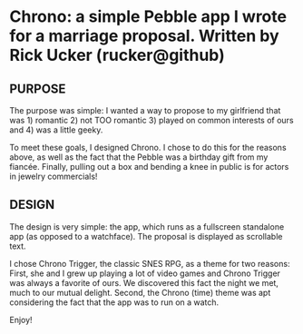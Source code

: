 Chrono: a simple Pebble app I wrote for a marriage proposal.
Written by Rick Ucker (rucker@github)
=================
PURPOSE
-----------------
The purpose was simple: I wanted a way to propose to my girlfriend that was 1) romantic 2) not TOO romantic 3) played on common interests of ours and 4) was a little geeky. 

To meet these goals, I designed Chrono. I chose to do this for the reasons above, as well as the fact that the Pebble was a birthday gift from my fiancée. Finally, pulling out a box and bending a knee in public is for actors in jewelry commercials!

DESIGN
-----------------
The design is very simple: the app, which runs as a fullscreen standalone app (as opposed to a watchface). The proposal is displayed as scrollable text.

I chose Chrono Trigger, the classic SNES RPG, as a theme for two reasons: First, she and I grew up playing a lot of video games and Chrono Trigger was always a favorite of ours. We discovered this fact the night we met, much to our mutual delight. Second, the Chrono (time) theme was apt considering the fact that the app was to run on a watch.

Enjoy!
